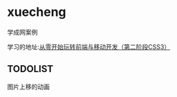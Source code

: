 # xuecheng
学成网案例

学习的地址:[从零开始玩转前端与移动开发（第二阶段CSS3）](https://www.bilibili.com/video/av15269197)

## TODOLIST

图片上移的动画